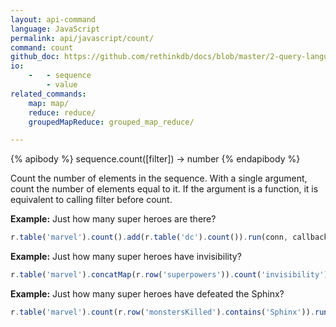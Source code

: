 ```yaml
---
layout: api-command 
language: JavaScript
permalink: api/javascript/count/
command: count
github_doc: https://github.com/rethinkdb/docs/blob/master/2-query-language/api/javascript/aggregation/count.md
io:
    -   - sequence
        - value
related_commands:
    map: map/
    reduce: reduce/
    groupedMapReduce: grouped_map_reduce/

---
```


{% apibody %}
sequence.count([filter]) &rarr; number
{% endapibody %}

Count the number of elements in the sequence. With a single argument, count the number
of elements equal to it. If the argument is a function, it is equivalent to calling
filter before count.

__Example:__ Just how many super heroes are there?

```js
r.table('marvel').count().add(r.table('dc').count()).run(conn, callback)
```

__Example:__ Just how many super heroes have invisibility?

```js
r.table('marvel').concatMap(r.row('superpowers')).count('invisibility').run(conn, callback)
```

__Example:__ Just how many super heroes have defeated the Sphinx?

```js
r.table('marvel').count(r.row('monstersKilled').contains('Sphinx')).run(conn, callback)
```

